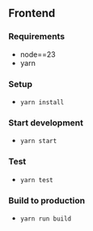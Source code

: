 ## Frontend

### Requirements

* node==23
* yarn

### Setup

* `yarn install`

### Start development

* `yarn start`

### Test

* `yarn test`

### Build to production

* `yarn run build`
